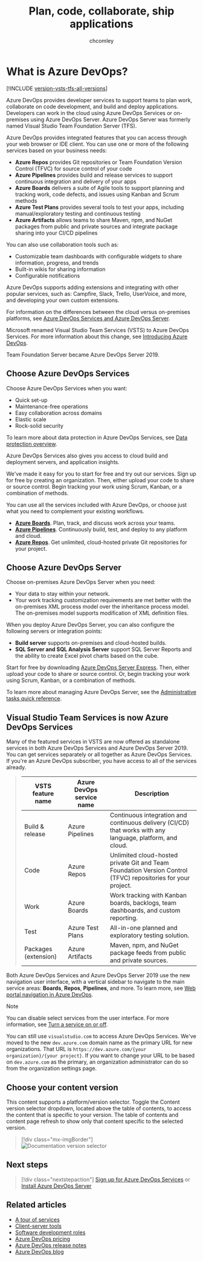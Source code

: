﻿---
title: Plan, code, collaborate, ship applications
titleSuffix: Azure DevOps 
ms.custom: seodec18
description: Get an integrated set of features to help you plan, code, collaborate, and ship your applications faster.
ms.technology: devops-new-user
ms.assetid:  
ms.author: chcomley
author: chcomley
ms.date: 11/08/2019
ms.topic: overview
monikerRange: '>= tfs-2013'
---

# What is Azure DevOps?

[!INCLUDE [version-vsts-tfs-all-versions](../includes/version-vsts-tfs-all-versions.md)]

Azure DevOps provides developer services to support teams to plan work, collaborate on code development, and build and deploy applications. Developers can work in the cloud using Azure DevOps Services or on-premises using Azure DevOps Server. Azure DevOps Server was formerly named Visual Studio Team Foundation Server (TFS).

Azure DevOps provides integrated features that you can access through your web browser or IDE client. You can use one or more of the following services based on your business needs:

- **Azure Repos** provides Git repositories or Team Foundation Version Control (TFVC) for source control of your code
- **Azure Pipelines** provides build and release services to support continuous integration and delivery of your apps
- **Azure Boards** delivers a suite of Agile tools to support planning and tracking work, code defects, and issues using Kanban and Scrum methods
- **Azure Test Plans** provides several tools to test your apps, including manual/exploratory testing and continuous testing
- **Azure Artifacts** allows teams to share Maven, npm, and NuGet packages from public and private sources and integrate package sharing into your CI/CD pipelines

You can also use collaboration tools such as:

- Customizable team dashboards with configurable widgets to share information, progress, and trends
- Built-in wikis for sharing information
- Configurable notifications

Azure DevOps supports adding extensions and integrating with other popular services, such as: Campfire, Slack, Trello, UserVoice, and more, and developing your own custom extensions.

For information on the differences between the cloud versus on-premises platforms, see [Azure DevOps Services and Azure DevOps Server](about-azure-devops-services-tfs.md).

<a name="name-changes"></a>Microsoft renamed Visual Studio Team Services (VSTS) to Azure DevOps Services. For more information about this change, see [Introducing Azure DevOps](https://aka.ms/azurevsts).

Team Foundation Server became Azure DevOps Server 2019.

## Choose Azure DevOps Services

Choose Azure DevOps Services when you want:

- Quick set-up
- Maintenance-free operations
- Easy collaboration across domains
- Elastic scale
- Rock-solid security

To learn more about data protection in Azure DevOps Services, see [Data protection overview](../organizations/security/data-protection.md).

Azure DevOps Services also gives you access to cloud build and deployment servers, and application insights.

We've made it easy for you to start for free and try out our services. Sign up for free by creating an organization. Then, either upload your code to share or source control. Begin tracking your work using Scrum, Kanban, or a combination of methods.

You can use all the services included with Azure DevOps, or choose just what you need to complement your existing workflows.

- **[Azure Boards](https://azure.microsoft.com/services/devops/boards/)**. Plan, track, and discuss work across your teams.
- **[Azure Pipelines](https://azure.microsoft.com/services/devops/pipelines/)**. Continuously build, test, and deploy to any platform and cloud.
- **[Azure Repos](https://azure.microsoft.com/services/devops/repos/)**. Get unlimited, cloud-hosted private Git repositories for your project.

## Choose Azure DevOps Server

Choose on-premises Azure DevOps Server when you need:

- Your data to stay within your network.
- Your work tracking customization requirements are met better with the on-premises XML process model over the inheritance process model. The on-premises model supports modification of XML definition files.

When you deploy Azure DevOps Server, you can also configure the following servers or integration points:

- **Build server** supports on-premises and cloud-hosted builds.
- **SQL Server and SQL Analysis Server** support SQL Server Reports and the ability to create Excel pivot charts based on the cube.

Start for free by downloading [Azure DevOps Server Express](https://go.microsoft.com/fwlink/?LinkId=2041269&clcid=0x409). Then, either upload your code to share or source control. Or, begin tracking your work using Scrum, Kanban, or a combination of methods.

To learn more about managing Azure DevOps Server, see the [Administrative tasks quick reference](/azure/devops/server/admin/admin-quick-ref).

## Visual Studio Team Services is now Azure DevOps Services<a id="vsts" />

Many of the featured services in VSTS are now offered as standalone services in both Azure DevOps Services and Azure DevOps Server 2019. You can get services separately or all together as Azure DevOps Services. If you're an Azure DevOps subscriber, you have access to all of the services already.

> | VSTS feature name    | Azure DevOps service name | Description                                                                                                  |
> | -------------------- | ------------------------- | ------------------------------------------------------------------------------------------------------------ |
> | Build & release      | Azure Pipelines           | Continuous integration and continuous delivery (CI/CD) that works with any language, platform, and cloud.    |
> | Code                 | Azure Repos               | Unlimited cloud-hosted private Git and Team Foundation Version Control (TFVC) repositories for your project. |
> | Work                 | Azure Boards              | Work tracking with Kanban boards, backlogs, team dashboards, and custom reporting.                           |
> | Test                 | Azure Test Plans          | All-in-one planned and exploratory testing solution.                                                         |
> | Packages (extension) | Azure Artifacts           | Maven, npm, and NuGet package feeds from public and private sources.                                         |

Both Azure DevOps Services and Azure DevOps Server 2019 use the new navigation user interface, with a vertical sidebar to navigate to the main service areas: **Boards**, **Repos**, **Pipelines**, and more. To learn more, see [Web portal navigation in Azure DevOps](../project/navigation/index.md).

> [!NOTE]
> You can disable select services from the user interface. For more information, see [Turn a service on or off](../organizations/settings/set-services.md).

You can still use `visualstudio.com` to access Azure DevOps Services. We've moved to the new `dev.azure.com` domain name as the primary URL for new organizations. That URL is `https://dev.azure.com/{your organization}/{your project}`. If you want to change your URL to be based on `dev.azure.com` as the primary, an organization administrator can do so from the organization settings page.

## Choose your content version

This content supports a platform/version selector. Toggle the Content version selector dropdown, located above the table of contents, to access the content that is specific to your version. The table of contents and content page refresh to show only that content specific to the selected version.

> [!div class="mx-imgBorder"]  
> ![Documentation version selector](../media/version-selector.png)

## Next steps

> [!div class="nextstepaction"]
> [Sign up for Azure DevOps Services](sign-up-invite-teammates.md) or [Install Azure DevOps Server](/azure/devops/server/install/single-server)

## Related articles

- [A tour of services](services.md)
- [Client-server tools](tools.md)
- [Software development roles](roles.md)
- [Azure DevOps pricing](https://azure.microsoft.com/pricing/details/devops/azure-devops-services/)
- [Azure DevOps release notes](/azure/devops/release-notes/index)
- [Azure DevOps blog](https://blogs.msdn.microsoft.com/devops/)

<!---
[Small teams can start for free!](https://visualstudio.microsoft.com/products/visual-studio-team-services-vs.aspx)
[DevOps overview for Azure DevOps Services and TFS](index.md)


[![Sign up for Azure DevOps Services](media/what-is-vsts-sign-up-step-1.png)](sign-up-invite-teammates.md)[![Add code to repository](media/what-is-vsts-add-code-ide-step-2.png)](code-with-git.md)

*(c) 2016 Microsoft Corporation. All rights reserved. This document is
provided "as-is." Information and views expressed in this document,
including URL and other Internet Web site references, may change without
notice. You bear the risk of using it.*

*This document does not provide you with any legal rights to any
intellectual property in any Microsoft product. You may copy and use
this document for your internal, reference purposes.*
-->
